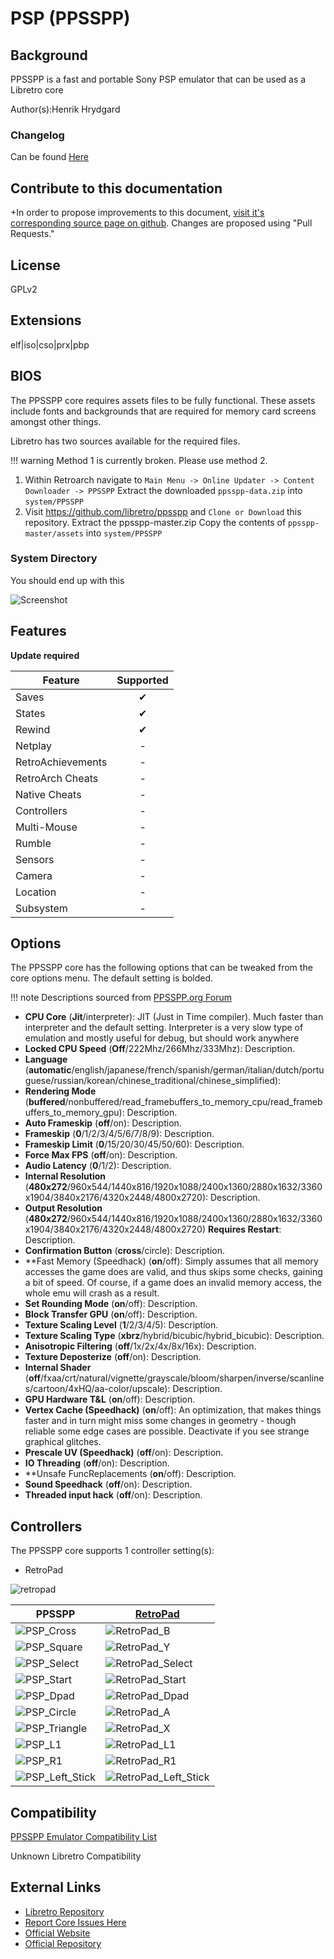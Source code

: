 # PSP (PPSSPP)

## Background

PPSSPP is a fast and portable Sony PSP emulator that can be used as a Libretro core

Author(s):Henrik Hrydgard

### Changelog

Can be found [Here](https://github.com/libretro/ppsspp/blob/master/README.md)

## Contribute to this documentation

+In order to propose improvements to this document, [visit it's corresponding source page on github](https://github.com/libretro/docs/tree/master/docs/library/ppsspp.md). Changes are proposed using "Pull Requests."

## License

GPLv2

## Extensions

elf|iso|cso|prx|pbp

## BIOS

The PPSSPP core requires assets files to be fully functional. These assets include fonts and backgrounds that are required for memory card screens amongst other things.

Libretro has two sources available for the required files.

!!! warning
    Method 1 is currently broken. Please use method 2.

1. Within Retroarch navigate to `Main Menu -> Online Updater -> Content Downloader -> PPSSPP`
    Extract the downloaded `ppsspp-data.zip` into `system/PPSSPP`
2. Visit https://github.com/libretro/ppsspp and `Clone or Download` this repository.
    Extract the ppsspp-master.zip
    Copy the contents of `ppsspp-master/assets` into `system/PPSSPP`

### System Directory

You should end up with this

![Screenshot](images/Cores/ppsspp/ppsspp-assets.png)     

## Features

**Update required**

| Feature           | Supported |
|-------------------|:---------:|
| Saves             | ✔         |
| States            | ✔         |
| Rewind            | ✔         |
| Netplay           | -         |
| RetroAchievements | -         |
| RetroArch Cheats  | -         |
| Native Cheats     | -         |
| Controllers       | -         |
| Multi-Mouse       | -         |
| Rumble            | -         |
| Sensors           | -         |
| Camera            | -         |
| Location          | -         |
| Subsystem         | -         |

## Options

The PPSSPP core has the following options that can be tweaked from the core options menu. The default setting is bolded.

!!! note
    Descriptions sourced from [PPSSPP.org Forum](https://forums.ppsspp.org/showthread.php?tid=1757)

- **CPU Core** (**Jit**/interpreter): JIT (Just in Time compiler). Much faster than interpreter and the default setting. Interpreter is a very slow type of emulation and mostly useful for debug, but should work anywhere
- **Locked CPU Speed** (**Off**/222Mhz/266Mhz/333Mhz): Description.
- **Language** (**automatic**/english/japanese/french/spanish/german/italian/dutch/portuguese/russian/korean/chinese_traditional/chinese_simplified):
- **Rendering Mode** (**buffered**/nonbuffered/read_framebuffers_to_memory_cpu/read_framebuffers_to_memory_gpu): Description.
- **Auto Frameskip** (**off**/on): Description.
- **Frameskip** (**0**/1/2/3/4/5/6/7/8/9): Description.
- **Frameskip Limit** (**0**/15/20/30/45/50/60): Description.
- **Force Max FPS** (**off**/on): Description.
- **Audio Latency** (**0**/1/2): Description.
- **Internal Resolution** (**480x272**/960x544/1440x816/1920x1088/2400x1360/2880x1632/3360x1904/3840x2176/4320x2448/4800x2720): Description.
- **Output Resolution** (**480x272**/960x544/1440x816/1920x1088/2400x1360/2880x1632/3360x1904/3840x2176/4320x2448/4800x2720) **Requires Restart**: Description.
- **Confirmation Button** (**cross**/circle): Description.
- **Fast Memory (Speedhack) (**on**/off): Simply assumes that all memory accesses the game does are valid, and thus skips some checks, gaining a bit of speed. Of course, if a game does an invalid memory access, the whole emu will crash as a result.
- **Set Rounding Mode** (**on**/off): Description.
- **Block Transfer GPU** (**on**/off): Description.
- **Texture Scaling Level** (**1**/2/3/4/5): Description.
- **Texture Scaling Type** (**xbrz**/hybrid/bicubic/hybrid_bicubic): Description.
- **Anisotropic Filtering** (**off**/1x/2x/4x/8x/16x): Description.
- **Texture Deposterize** (**off**/on): Description.
- **Internal Shader** (**off**/fxaa/crt/natural/vignette/grayscale/bloom/sharpen/inverse/scanlines/cartoon/4xHQ/aa-color/upscale): Description.
- **GPU Hardware T&L** (**on**/off): Description.
- **Vertex Cache (Speedhack)** (**on**/off): An optimization, that makes things faster and in turn might miss some changes in geometry - though reliable some edge cases are possible. Deactivate if you see strange graphical glitches.
- **Prescale UV (Speedhack)** (**off**/on): Description.
- **IO Threading** (**off**/on): Description.
- **Unsafe FuncReplacements (**on**/off): Description.
- **Sound Speedhack** (**off**/on): Description.
- **Threaded input hack** (**off**/on): Description.



## Controllers

The PPSSPP core supports 1 controller setting(s):

* RetroPad

![retropad](images/controllers/ppsspp_retropad.png)

| PPSSPP                                                     | [RetroPad](RetroPad)                                           |
|------------------------------------------------------------|----------------------------------------------------------------|
|![PSP_Cross](images/Button_Pack/PS3/PS3_Cross.png)          | ![RetroPad_B](images/RetroPad/Retro_B_Round.png)               |
|![PSP_Square](images/Button_Pack/PS3/PS3_Square.png)        | ![RetroPad_Y](images/RetroPad/Retro_Y_Round.png)               |
|![PSP_Select](images/Button_Pack/PS3/PS3_Select.png)        | ![RetroPad_Select](images/RetroPad/Retro_Select.png)           |
|![PSP_Start](images/Button_Pack/PS3/PS3_Start.png)          | ![RetroPad_Start](images/RetroPad/Retro_Start.png)             |
|![PSP_Dpad](images/Button_Pack/PS3/PS3_Dpad.png)            | ![RetroPad_Dpad](images/RetroPad/Retro_Dpad.png)               |
|![PSP_Circle](images/Button_Pack/PS3/PS3_Circle.png)        | ![RetroPad_A](images/RetroPad/Retro_A_Round.png)               |
|![PSP_Triangle](images/Button_Pack/PS3/PS3_Triangle.png)    | ![RetroPad_X](images/RetroPad/Retro_X_Round.png)               |
|![PSP_L1](images/Button_Pack/PS3/PS3_L1.png)                | ![RetroPad_L1](images/RetroPad/Retro_L1.png)                   |
|![PSP_R1](images/Button_Pack/PS3/PS3_R1.png)                | ![RetroPad_R1](images/RetroPad/Retro_R1.png)                   |
|![PSP_Left_Stick](images/Button_Pack/PS3/PS3_Left_Stick.png)| ![RetroPad_Left_Stick](images/RetroPad/Retro_Left_Stick.png)   |

## Compatibility

[PPSSPP Emulator Compatibility List](http://forums.ppsspp.org/showthread.php?tid=1473)

Unknown Libretro Compatibility

## External Links

* [Libretro Repository](https://github.com/libretro/ppsspp)
* [Report Core Issues Here](https://github.com/libretro/libretro-meta)
* [Official Website](http://www.ppsspp.org/)
* [Official Repository](https://github.com/hrydgard/ppsspp)
